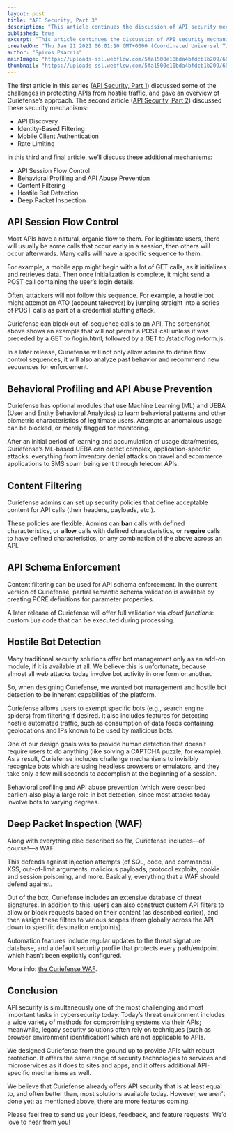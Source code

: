 ```yaml
---
layout: post
title: "API Security, Part 3"
description: "This article continues the discussion of API security mechanisms, including session flow control, behavioral profiling, content filtering, hostile bot detection, and deep packet inspection."
published: true
excerpt: "This article continues the discussion of API security mechanisms, including session flow control, behavioral profiling, content filtering, hostile bot detection, and deep packet inspection."
createdOn: "Thu Jan 21 2021 06:01:10 GMT+0000 (Coordinated Universal Time)"
author: "Spiros Psarris"
mainImage: "https://uploads-ssl.webflow.com/5fa1500e10bda4bfdcb1b209/6009189af697d71e882e4516_Flow-Control.png"
thumbnail: "https://uploads-ssl.webflow.com/5fa1500e10bda4bfdcb1b209/6009189af697d71e882e4516_Flow-Control.png"
---
```


<p>
    The first article in this series (<a href="https://www.curiefense.io/post/api-security-part-1">API Security, Part 1</a>) discussed some of the challenges in protecting APIs from hostile traffic, and gave an overview of Curiefense’s
    approach. The second article (<a href="https://www.curiefense.io/post/api-security-part-2">API Security, Part 2</a>) discussed these security mechanisms:
</p>
<ul>
    <li>API Discovery</li>
    <li>Identity-Based Filtering</li>
    <li>Mobile Client Authentication</li>
    <li>Rate Limiting</li>
</ul>
<p>In this third and final article, we’ll discuss these additional mechanisms:</p>
<ul>
    <li>API Session Flow Control</li>
    <li>Behavioral Profiling and API Abuse Prevention</li>
    <li>Content Filtering</li>
    <li>Hostile Bot Detection</li>
    <li>Deep Packet Inspection<br /></li>
</ul>
<h2>API Session Flow Control</h2>
<p>Most APIs have a natural, organic flow to them. For legitimate users, there will usually be some calls that occur early in a session, then others will occur afterwards. Many calls will have a specific sequence to them.</p>
<p>For example, a mobile app might begin with a lot of GET calls, as it initializes and retrieves data. Then once initialization is complete, it might send a POST call containing the user’s login details.</p>
<p>Often, attackers will not follow this sequence. For example, a hostile bot might attempt an ATO (account takeover) by jumping straight into a series of POST calls as part of a credential stuffing attack.</p>
<p>Curiefense can block out-of-sequence calls to an API. The screenshot above shows an example that will not permit a POST call unless it was preceded by a GET to /login.html, followed by a GET to /static/login-form.js.</p>
<p>In a later release, Curiefense will not only allow admins to define flow control sequences, it will also analyze past behavior and recommend new sequences for enforcement.</p>
<h2>Behavioral Profiling and API Abuse Prevention</h2>
<p>
    Curiefense has optional modules that use Machine Learning (ML) and UEBA (User and Entity Behavioral Analytics) to learn behavioral patterns and other biometric characteristics of legitimate users. Attempts at anomalous usage can be
    blocked, or merely flagged for monitoring.&nbsp;
</p>
<p>
    After an initial period of learning and accumulation of usage data/metrics, Curiefense’s ML-based UEBA can detect complex, application-specific attacks: everything from inventory denial attacks on travel and ecommerce applications to
    SMS spam being sent through telecom APIs.<br />
</p>
<h2>Content Filtering</h2>
<p>Curiefense admins can set up security policies that define acceptable content for API calls (their headers, payloads, etc.).</p>
<p>
    These policies are flexible. Admins can <strong>ban</strong> calls with defined characteristics, or <strong>allow</strong> calls with defined characteristics, or <strong>require</strong> calls to have defined characteristics, or any
    combination of the above across an API.
</p>
<h2>API Schema Enforcement</h2>
<p>Content filtering can be used for API schema enforcement. In the current version of Curiefense, partial semantic schema validation is available by creating PCRE definitions for parameter properties.&nbsp;</p>
<p>A later release of Curiefense will offer full validation via <em>cloud functions</em>: custom Lua code that can be executed during processing.<br /></p>
<h2>Hostile Bot Detection</h2>
<p>Many traditional security solutions offer bot management only as an add-on module, if it is available at all. We believe this is unfortunate, because almost all web attacks today involve bot activity in one form or another.&nbsp;</p>
<p>So, when designing Curiefense, we wanted bot management and hostile bot detection to be inherent capabilities of the platform.</p>
<p>
    Curiefense allows users to exempt specific bots (e.g., search engine spiders) from filtering if desired. It also includes features for detecting hostile automated traffic, such as consumption of data feeds containing geolocations and
    IPs known to be used by malicious bots.&nbsp;
</p>
<p>
    One of our design goals was to provide human detection that doesn’t require users to do anything (like solving a CAPTCHA puzzle, for example). As a result, Curiefense includes challenge mechanisms to invisibly recognize bots which are
    using headless browsers or emulators, and they take only a few milliseconds to accomplish at the beginning of a session.&nbsp;
</p>
<p>Behavioral profiling and API abuse prevention (which were described earlier) also play a large role in bot detection, since most attacks today involve bots to varying degrees.&nbsp;<br /></p>
<h2>Deep Packet Inspection (WAF)</h2>
<p>Along with everything else described so far, Curiefense includes—of course!—a WAF.&nbsp;</p>
<p>This defends against injection attempts (of SQL, code, and commands), XSS, out-of-limit arguments, malicious payloads, protocol exploits, cookie and session poisoning, and more. Basically, everything that a WAF should defend against.</p>
<p>
    Out of the box, Curiefense includes an extensive database of threat signatures. In addition to this, users can also construct custom API filters to allow or block requests based on their content (as described earlier), and then assign
    these filters to various scopes (from globally across the API down to specific destination endpoints).&nbsp;
</p>
<p>Automation features include regular updates to the threat signature database, and a default security profile that protects every path/endpoint which hasn’t been explicitly configured.&nbsp;</p>
<p>More info: <a href="https://www.curiefense.io/post/the-curiefense-waf">the Curiefense WAF</a>.<br /></p>
<h2>Conclusion</h2>
<p>
    API security is simultaneously one of the most challenging and most important tasks in cybersecurity today. Today’s threat environment includes a wide variety of methods for compromising systems via their APIs; meanwhile, legacy
    security solutions often rely on techniques (such as browser environment identification) which are not applicable to APIs.
</p>
<p>
    We designed Curiefense from the ground up to provide APIs with robust protection. It offers the same range of security technologies to services and microservices as it does to sites and apps, and it offers additional API-specific
    mechanisms as well.&nbsp;
</p>
<p>We believe that Curiefense already offers API security that is at least equal to, and often better than, most solutions available today. However, we aren’t done yet; as mentioned above, there are more features coming.&nbsp;</p>
<p>Please feel free to send us your ideas, feedback, and feature requests. We’d love to hear from you!</p>
<p><br /></p>
